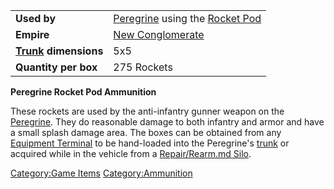 |                                             |                                                                                             |
| ------------------------------------------- | ------------------------------------------------------------------------------------------- |
| **Used by**                                 | [Peregrine](Peregrine.md) using the [Rocket Pod](</Rocket_Pod_(BFR)>) |
| **Empire**                                  | [New Conglomerate](New_Conglomerate.md)                                          |
| **[Trunk](Trunk.md) dimensions** | 5x5                                                                                         |
| **Quantity per box**                        | 275 Rockets                                                                                 |

**Peregrine Rocket Pod Ammunition**

These rockets are used by the anti-infantry gunner weapon on the
[Peregrine](Peregrine.md). They do reasonable damage to both
infantry and armor and have a small splash damage area. The boxes can be
obtained from any [Equipment Terminal](Equipment_Terminal.md) to
be hand-loaded into the Peregrine's [trunk](trunk.md) or
acquired while in the vehicle from a [Repair/Rearm.md
Silo](Repair/Rearm_Silo.md).

[Category:Game Items](Category:Game_Items.md)
[Category:Ammunition](Category:Ammunition.md)

